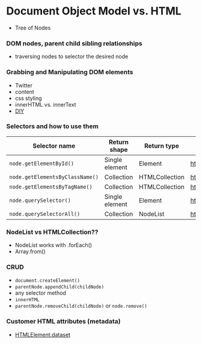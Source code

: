 # Document Object Model vs. HTML
- Tree of Nodes

### DOM nodes, parent child sibling relationships
- traversing nodes to selector the desired node

### Grabbing and Manipulating DOM elements
- Twitter
- content
- css styling
- innerHTML vs. innerText
- [DIY](https://en.wikipedia.org/wiki/Document_Object_Model)

### Selectors and how to use them

| Selector name                   | Return shape   | Return type    | Reference             | forEach? |
| ------------------------------- | -------------- | -------------- | --------------------- | -------- |
| `node.getElementById()`         | Single element | Element        | https://goo.gl/8cHGoy | N/A      |
| `node.getElementsByClassName()` | Collection     | HTMLCollection | https://goo.gl/qcAhcp | No       |
| `node.getElementsByTagName()`   | Collection     | HTMLCollection | https://goo.gl/QHozSh | No       |
| `node.querySelector()`          | Single element | Element        | https://goo.gl/6Pqbcc | N/A      |
| `node.querySelectorAll()`       | Collection     | NodeList       | https://goo.gl/vTfXza | Yes      |

### NodeList vs HTMLCollection??
- NodeList works with .forEach()
- Array.from()

### CRUD
- `document.createElement()`
- `parentNode.appendChild(childNode)`
- any selector method
- `innerHTML`
- `parentNode.removeChild(childNode)` or `node.remove()`

### Customer HTML attributes (metadata)
- [HTMLElement.dataset](https://developer.mozilla.org/en-US/docs/Web/API/HTMLElement/dataset)
